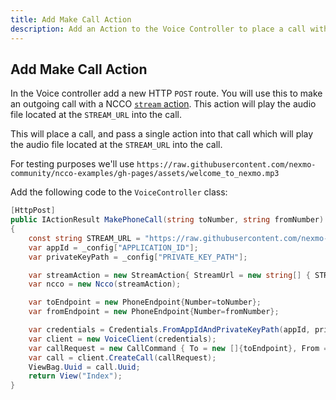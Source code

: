 ```yaml
---
title: Add Make Call Action
description: Add an Action to the Voice Controller to place a call with streamed audio
---
```


## Add Make Call Action

In the Voice controller add a new HTTP `POST` route. You will use this to make an outgoing call with a NCCO [`stream` action](/voice/voice-api/ncco-reference#stream). This action will play the audio file located at the `STREAM_URL` into the call.

This will place a call, and pass a single action into that call which will play the audio file located at the `STREAM_URL` into the call.

For testing purposes we'll use `https://raw.githubusercontent.com/nexmo-community/ncco-examples/gh-pages/assets/welcome_to_nexmo.mp3`

Add the following code to the `VoiceController` class:

```csharp
[HttpPost]
public IActionResult MakePhoneCall(string toNumber, string fromNumber)
{
    const string STREAM_URL = "https://raw.githubusercontent.com/nexmo-community/ncco-examples/gh-pages/assets/welcome_to_nexmo.mp3";
    var appId = _config["APPLICATION_ID"];
    var privateKeyPath = _config["PRIVATE_KEY_PATH"];

    var streamAction = new StreamAction{ StreamUrl = new string[] { STREAM_URL }};
    var ncco = new Ncco(streamAction);

    var toEndpoint = new PhoneEndpoint{Number=toNumber};
    var fromEndpoint = new PhoneEndpoint{Number=fromNumber};

    var credentials = Credentials.FromAppIdAndPrivateKeyPath(appId, privateKeyPath);
    var client = new VoiceClient(credentials);
    var callRequest = new CallCommand { To = new []{toEndpoint}, From = fromEndpoint, Ncco= ncco};
    var call = client.CreateCall(callRequest);
    ViewBag.Uuid = call.Uuid;
    return View("Index");
}
```
